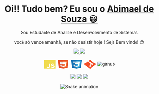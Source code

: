 <div>
  
  <h1 align="center">
    Oi!! Tudo bem? Eu sou o 
    <a href="https://https://www.linkedin.com/in/abimael-de-souza-5896901a2/">Abimael de Souza 😃️</a>
  </h1>
  
  <p align="center">
    Sou Estudante de Análise e Desenvolvimento de Sistemas
    </a>  
  </p>
  
  <p align="center">
    você só vence amanhã, se não desistir hoje ! Seja Bem vindo! 😉️
  </p>
  
</div>

<div align="center">
  <a href="https://github.com/bimasouza">
    <img height="150em" src="https://github-readme-stats.vercel.app/api?username=anuraghazra&theme=dark&show_icons=true"/>
    <img height="150em" src="https://github-readme-stats.vercel.app/api/top-langs/?username=bimasouza&theme=dracula&hide_border=false&&layout=compact"/>
  </a>
</div>

<div align="center" valign="top"><br>
  <img align="center" alt="Js" height="30" width="40" src="https://raw.githubusercontent.com/devicons/devicon/master/icons/javascript/javascript-plain.svg">
  <img align="center" alt="HTML" height="30" width="40" src="https://raw.githubusercontent.com/devicons/devicon/master/icons/html5/html5-original.svg">
  <img align="center" alt="CSS" height="30" width="40" src="https://raw.githubusercontent.com/devicons/devicon/master/icons/css3/css3-original.svg">
  <img align="center" alt="git" height="30" width="40" src="https://raw.githubusercontent.com/devicons/devicon/master/icons/git/git-original.svg">
  <img align="center" alt="github" height="35" width="35" src="https://cdn.jsdelivr.net/gh/devicons/devicon/icons/github/github-original.svg" />
  
</div><br>

<div align="center">
  <a href="https://www.instagram.com/abima_martins1/" target="_blank"><img src="https://img.shields.io/badge/-Instagram-%23E4405F?style=for-the-badge&logo=instagram&logoColor=white" target="_blank"></a>
  <a href="https://www.linkedin.com/in/abimael-de-souza-5896901a2/" target="_blank"><img src="https://img.shields.io/badge/-LinkedIn-%230077B5?style=for-the-badge&logo=linkedin&logoColor=white" target="_blank"></a> 
  <a href="mailto:Abimael.saopaulo@hotmail.com"><img src="https://img.shields.io/badge/-Gmail-%23333?style=for-the-badge&logo=gmail&logoColor=white" target="_blank"></a>
</div>

<div align="center">

  ![Snake animation](https://github.com/danielbped/danielbped/blob/output/github-contribution-grid-snake.svg)
  
</div>

